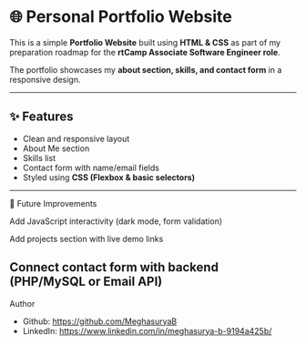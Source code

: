 # 🌐 Personal Portfolio Website  

This is a simple **Portfolio Website** built using **HTML & CSS** as part of my preparation roadmap for the **rtCamp Associate Software Engineer role**.  

The portfolio showcases my **about section, skills, and contact form** in a responsive design.  

---

## ✨ Features
- Clean and responsive layout  
- About Me section  
- Skills list  
- Contact form with name/email fields  
- Styled using **CSS (Flexbox & basic selectors)**  

---

📌 Future Improvements

Add JavaScript interactivity (dark mode, form validation)

Add projects section with live demo links

Connect contact form with backend (PHP/MySQL or Email API)
---

Author
- Github: https://github.com/MeghasuryaB
- LinkedIn: https://www.linkedin.com/in/meghasurya-b-9194a425b/
